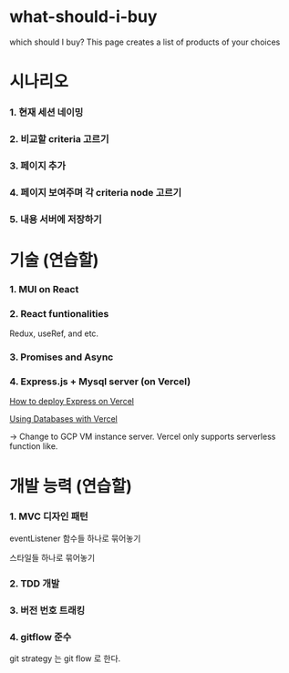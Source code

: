 # what-should-i-buy
which should I buy? This page creates a list of products of your choices

# 시나리오

### 1. 현재 세션 네이밍

### 2. 비교할 criteria 고르기

### 3. 페이지 추가

### 4. 페이지 보여주며 각 criteria node 고르기

### 5. 내용 서버에 저장하기


# 기술 (연습할)

### 1. MUI on React

### 2. React funtionalities

Redux, useRef, and etc.

### 3. Promises and Async

### 4. Express.js + Mysql server (on Vercel)

[How to deploy Express on Vercel](https://vercel.com/guides/using-express-with-vercel)

[Using Databases with Vercel](https://vercel.com/guides/using-databases-with-vercel)

-> Change to GCP VM instance server.
Vercel only supports serverless function like.


# 개발 능력 (연습할)

### 1. MVC 디자인 패턴

eventListener 함수들 하나로 묶어놓기

스타일들 하나로 묶어놓기

### 2. TDD 개발

### 3. 버전 번호 트래킹

### 4. gitflow 준수

git strategy 는 git flow 로 한다. 

